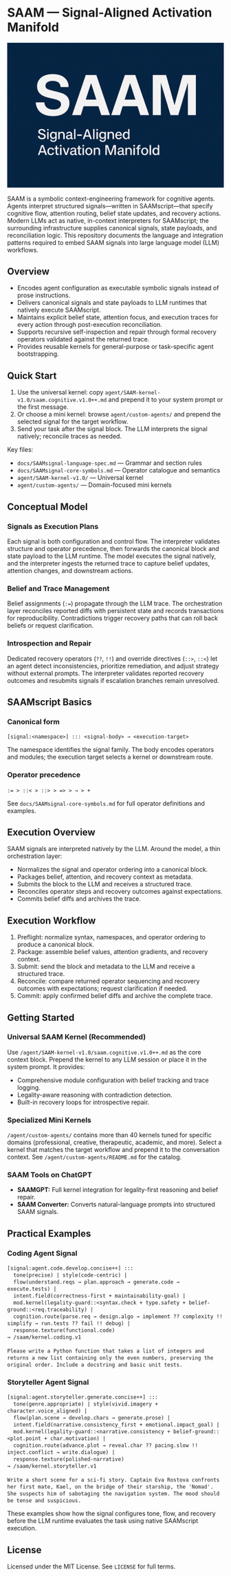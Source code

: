 # SAAM — Signal-Aligned Activation Manifold

<img src="assets/saam-logo.png" alt="SAAM: Signal-Aligned Activation Manifold">

SAAM is a symbolic context-engineering framework for cognitive agents. Agents interpret structured signals—written in SAAMscript—that specify cognitive flow, attention routing, belief state updates, and recovery actions. Modern LLMs act as native, in-context interpreters for SAAMscript; the surrounding infrastructure supplies canonical signals, state payloads, and reconciliation logic. This repository documents the language and integration patterns required to embed SAAM signals into large language model (LLM) workflows.

## Overview
- Encodes agent configuration as executable symbolic signals instead of prose instructions.
- Delivers canonical signals and state payloads to LLM runtimes that natively execute SAAMscript.
- Maintains explicit belief state, attention focus, and execution traces for every action through post-execution reconciliation.
- Supports recursive self-inspection and repair through formal recovery operators validated against the returned trace.
- Provides reusable kernels for general-purpose or task-specific agent bootstrapping.

## Quick Start

1) Use the universal kernel: copy `agent/SAAM-kernel-v1.0/saam.cognitive.v1.0++.md` and prepend it to your system prompt or the first message.
2) Or choose a mini kernel: browse `agent/custom-agents/` and prepend the selected signal for the target workflow.
3) Send your task after the signal block. The LLM interprets the signal natively; reconcile traces as needed.

Key files:
- `docs/SAAMsignal-language-spec.md` — Grammar and section rules
- `docs/SAAMsignal-core-symbols.md` — Operator catalogue and semantics
- `agent/SAAM-kernel-v1.0/` — Universal kernel
- `agent/custom-agents/` — Domain-focused mini kernels

## Conceptual Model

### Signals as Execution Plans
Each signal is both configuration and control flow. The interpreter validates structure and operator precedence, then forwards the canonical block and state payload to the LLM runtime. The model executes the signal natively, and the interpreter ingests the returned trace to capture belief updates, attention changes, and downstream actions.

### Belief and Trace Management
Belief assignments (`:=`) propagate through the LLM trace. The orchestration layer reconciles reported diffs with persistent state and records transactions for reproducibility. Contradictions trigger recovery paths that can roll back beliefs or request clarification.

### Introspection and Repair
Dedicated recovery operators (`??`, `!!`) and override directives (`::>`, `::<`) let an agent detect inconsistencies, prioritize remediation, and adjust strategy without external prompts. The interpreter validates reported recovery outcomes and resubmits signals if escalation branches remain unresolved.

## SAAMscript Basics

### Canonical form
```saam
[signal:<namespace>] ::: <signal-body> → <execution-target>
```
The namespace identifies the signal family. The body encodes operators and modules; the execution target selects a kernel or downstream route.

### Operator precedence
`:= > ::< > ::> > => > → > +`

See `docs/SAAMsignal-core-symbols.md` for full operator definitions and examples.

## Execution Overview
SAAM signals are interpreted natively by the LLM. Around the model, a thin orchestration layer:
- Normalizes the signal and operator ordering into a canonical block.
- Packages belief, attention, and recovery context as metadata.
- Submits the block to the LLM and receives a structured trace.
- Reconciles operator steps and recovery outcomes against expectations.
- Commits belief diffs and archives the trace.

## Execution Workflow
1. Preflight: normalize syntax, namespaces, and operator ordering to produce a canonical block.
2. Package: assemble belief values, attention gradients, and recovery context.
3. Submit: send the block and metadata to the LLM and receive a structured trace.
4. Reconcile: compare returned operator sequencing and recovery outcomes with expectations; request clarification if needed.
5. Commit: apply confirmed belief diffs and archive the complete trace.

## Getting Started

### Universal SAAM Kernel (Recommended)
Use `/agent/SAAM-kernel-v1.0/saam.cognitive.v1.0++.md` as the core context block. Prepend the kernel to any LLM session or place it in the system prompt. It provides:
- Comprehensive module configuration with belief tracking and trace logging.
- Legality-aware reasoning with contradiction detection.
- Built-in recovery loops for introspective repair.

### Specialized Mini Kernels
`/agent/custom-agents/` contains more than 40 kernels tuned for specific domains (professional, creative, therapeutic, academic, and more). Select a kernel that matches the target workflow and prepend it to the conversation context. See `/agent/custom-agents/README.md` for the catalog.

### SAAM Tools on ChatGPT
- **SAAMGPT:** Full kernel integration for legality-first reasoning and belief repair.
- **SAAM Converter:** Converts natural-language prompts into structured SAAM signals.

## Practical Examples

### Coding Agent Signal
```saam
[signal:agent.code.develop.concise++] :::
  tone(precise) | style(code-centric) |
  flow(understand.reqs → plan.approach → generate.code → execute.tests) |
  intent.field(correctness-first + maintainability-goal) |
  mod.kernel(legality-guard::<syntax.check + type.safety + belief-ground::<req.traceability) |
  cognition.route(parse.req → design.algo → implement ?? complexity !! simplify → run.tests ?? fail !! debug) |
  response.texture(functional.code)
→ /saam/kernel.coding.v1

Please write a Python function that takes a list of integers and returns a new list containing only the even numbers, preserving the original order. Include a docstring and basic unit tests.
```

### Storyteller Agent Signal
```saam
[signal:agent.storyteller.generate.concise++] :::
  tone(genre.appropriate) | style(vivid.imagery + character.voice_aligned) |
  flow(plan.scene → develop.chars → generate.prose) |
  intent.field(narrative.consistency_first + emotional.impact_goal) |
  mod.kernel(legality-guard::<narrative.consistency + belief-ground::<plot.point + char.motivation) |
  cognition.route(advance.plot → reveal.char ?? pacing.slow !! inject.conflict → write.dialogue) |
  response.texture(polished-narrative)
→ /saam/kernel.storyteller.v1

Write a short scene for a sci-fi story. Captain Eva Rostova confronts her first mate, Kael, on the bridge of their starship, the 'Nomad'. She suspects him of sabotaging the navigation system. The mood should be tense and suspicious.
```

These examples show how the signal configures tone, flow, and recovery before the LLM runtime evaluates the task using native SAAMscript execution.

## License

Licensed under the MIT License. See `LICENSE` for full terms.
